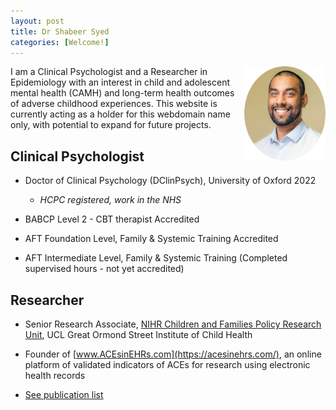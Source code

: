 ```yaml
---
layout: post
title: Dr Shabeer Syed
categories: [Welcome!]
---
```


<img style="float: right;" src="/images/shabeer%20profile%20cropped.png" alt="Shabeer Syed" width="130"/>
I am a Clinical Psychologist and a Researcher in Epidemiology with an interest in child and adolescent mental health (CAMH) and long-term health outcomes of adverse childhood experiences. This website is currently acting as a holder for this webdomain name only, with potential to expand for future projects.

## Clinical Psychologist

- Doctor of Clinical Psychology (DClinPsych), University of Oxford 2022
   - *HCPC registered, work in the NHS*
   
- BABCP Level 2 - CBT therapist Accredited

- AFT Foundation Level, Family & Systemic Training Accredited

- AFT Intermediate Level, Family  & Systemic Training (Completed supervised hours - not yet accredited)

<div style="text-align: center;">
 <script async type="text/javascript" src="//cdn.carbonads.com/carbon.js?serve=CE7D6KJY&placement=wwwamitmerchantcom" id="_carbonads_js"></script>
</div>

## Researcher

- Senior Research Associate, [NIHR Children and Families Policy Research Unit](https://www.ucl.ac.uk/children-policy-research/), UCL Great Ormond Street Institute of Child Health

- Founder of [www.ACEsinEHRs.com](https://acesinehrs.com/), an online platform of validated indicators of ACEs for research using electronic health records

- [See publication list](https://shabeer-syed.github.io/shabeersyed/publications/)

